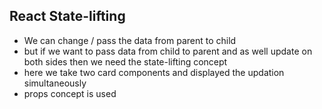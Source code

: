 ## React State-lifting 

- We can change / pass the data from parent to child 
- but if we want to pass data from child to parent and as well update on both sides then we need the state-lifting concept
- here we take two card components and displayed the updation simultaneously
- props concept is used 
